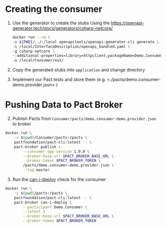 # Creating the consumer

1. Use the generator to create the stubs
   Using the <https://openapi-generator.tech/docs/generators/csharp-netcore/> 

    ```bash
    docker run --rm \
    -v ${PWD}/../:/local openapitools/openapi-generator-cli generate \
    -i /local/InterfaceDescription/openapi_bundled.yaml \
    -g csharp-netcore \
    --additional-properties=library=httpclient,packageName=Demo.Consumer.Client,packageTitle="Demo Consumer Client",targetFramework="netstandard2.1" \
    -o /local/Consumer/out/
    ```

2. Copy the generated stubs into `application` and change directory
3. Implement our Pact tests and store them (e.g. <./pacts/demo.consumer-demo.provider.json> )

# Pushing Data to Pact Broker

2. Publish Pacts from `Consumer/pacts/demo.consumer-demo.provider.json` to broker
```bash
docker run \
    -v $(pwd)/Consumer/pacts:/pacts \
    pactfoundation/pact-cli:latest -- \
    pact-broker publish \
        --consumer-app-version 1.0.0 \
        --broker-base-url $PACT_BROKER_BASE_URL \
        --broker-token $PACT_BROKER_TOKEN \
        /pacts/demo.consumer-demo.provider.json \
        --tag master
```

3. Run the [can-i-deploy](https://docs.pact.io/pact_broker/can_i_deploy) check for the consumer
```bash
docker run \
    -v $(pwd)/pacts:/pacts \
    pactfoundation/pact-cli:latest -- \
    pact-broker can-i-deploy \
        --pacticipant Demo.Consumer \
        --latest \
        --broker-base-url $PACT_BROKER_BASE_URL \
        --broker-token $PACT_BROKER_TOKEN
```